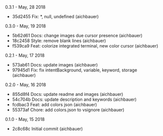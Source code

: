 0.3.1 - May, 28 2018

* 35d2455 Fix: *, null, undefined (aichbauer)

0.3.0 - May, 19 2018

* 5b62d61 Docs: change images due cursor presence (aichbauer)
* 18c2458 Style: remove blank lines (aichbauer)
* f539ca9 Feat: colorize integrated terminal, new color cursor (aichbauer)

0.2.1 - May, 17 2018

* 573ab61 Docs: update images (aichbauer)
* 97945d1 Fix: fix intentBackground, variable, keyword, storage (aichbauer)

0.2.0 - May, 16 2018

* 855d8f4 Docs: update readme and images (aichbauer)
* 54c704b Docs: update description and keywords (aichbauer)
* fcdbac3 Feat: add colors json (aichbauer)
* 55373af Chore: add colors.json to vsignore (aichbauer)

0.1.0 - May, 15 2018

* 2c8c68c Initial commit (aichbauer)

